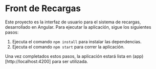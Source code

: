 # Front de Recargas

Este proyecto es la interfaz de usuario para el sistema de recargas, desarrollado en Angular. Para ejecutar la aplicación, sigue los siguientes pasos:

1. Ejecuta el comando `npm install` para instalar las dependencias.
2. Ejecuta el comando `npm start` para correr la aplicación.

Una vez completados estos pasos, la aplicación estará lista en (app)[http://localhost:4200] para ser utilizada.
